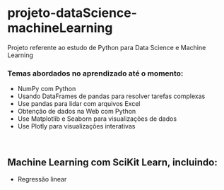 # projeto-dataScience-machineLearning
Projeto referente ao estudo de Python para Data Science e Machine Learning
<br>
### Temas abordados no aprendizado até o momento:
* NumPy com Python
* Usando DataFrames de pandas para resolver tarefas complexas
* Use pandas para lidar com arquivos Excel
* Obtenção de dados na Web com Python
* Use Matplotlib e Seaborn para visualizações de dados
* Use Plotly para visualizações interativas
<br>

## Machine Learning com SciKit Learn, incluindo: <br>
* Regressão linear
